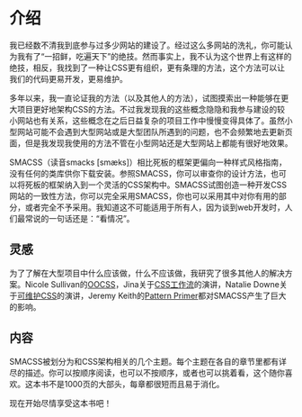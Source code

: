 # 介绍

我已经数不清我到底参与过多少网站的建设了。经过这么多网站的洗礼，你可能认为我有了“一招鲜，吃遍天下”的绝技。然而事实上，我不认为这个世界上有这样的绝技，相反，我找到了一种让CSS更有组织，更有条理的方法，这个方法可以让我们的代码更易开发，更易维护。

多年以来，我一直论证我的方法（以及其他人的方法），试图摸索出一种能够在更大项目更好地架构CSS的方法。不过我发现我的这些概念隐隐和我参与建设的较小网站也有关系，这些概念在之后日益复杂的项目工作中慢慢变得具体了。虽然小型网站可能不会遇到大型网站或是大型团队所遇到的问题，也不会频繁地去更新页面，但是我发现我使用的方法不管在小型网站还是大型网站上都能有很好地效果。

SMACSS（读音smacks \[smæks\]）相比死板的框架更偏向一种样式风格指南，没有任何的类库供你下载安装。参照SMACSS，你可以审查你的设计方法，也可以将死板的框架纳入到一个灵活的CSS架构中。SMACSS试图创造一种开发CSS网站的一致性方法，你可以完全采用SMACSS，你也可以采用其中对你有用的部分，或者完全不予采用。我知道这不可能适用于所有人，因为谈到web开发时，人们最常说的一句话还是：“看情况”。

## 灵感

为了了解在大型项目中什么应该做，什么不应该做，我研究了很多其他人的解决方案。Nicole Sullivan的[OOCSS](http://oocss.org)，Jina关于[CSS工作流](https://vimeo.com/15982903)的演讲，Natalie Downe关于[可维护CSS](http://blog.natbat.net/post/46613977728/practical-maintainable-css)的演讲，Jeremy Keith的[Pattern Primer](https://adactio.com/journal/5028)都对SMACSS产生了巨大的影响。

## 内容

SMACSS被划分为和CSS架构相关的几个主题。每个主题在各自的章节里都有详尽的描述。你可以按顺序阅读，也可以不按顺序，或者也可以挑着看，这个随你喜欢。这本书不是1000页的大部头，每章都很短而且易于消化。

现在开始尽情享受这本书吧！

